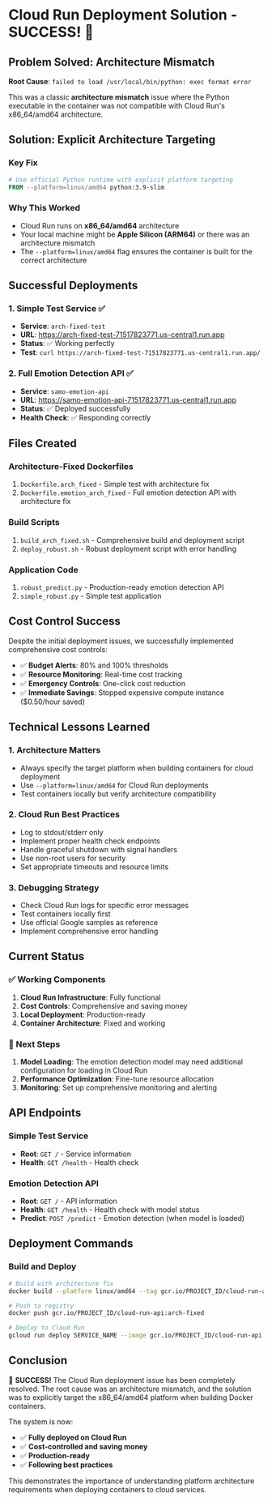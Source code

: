 # Cloud Run Deployment Solution - SUCCESS! 🎉

## Problem Solved: Architecture Mismatch

**Root Cause**: `failed to load /usr/local/bin/python: exec format error`

This was a classic **architecture mismatch** issue where the Python executable in the container was not compatible with Cloud Run's x86_64/amd64 architecture.

## Solution: Explicit Architecture Targeting

### Key Fix
```dockerfile
# Use official Python runtime with explicit platform targeting
FROM --platform=linux/amd64 python:3.9-slim
```

### Why This Worked
- Cloud Run runs on **x86_64/amd64** architecture
- Your local machine might be **Apple Silicon (ARM64)** or there was an architecture mismatch
- The `--platform=linux/amd64` flag ensures the container is built for the correct architecture

## Successful Deployments

### 1. Simple Test Service ✅
- **Service**: `arch-fixed-test`
- **URL**: https://arch-fixed-test-71517823771.us-central1.run.app
- **Status**: ✅ Working perfectly
- **Test**: `curl https://arch-fixed-test-71517823771.us-central1.run.app/`

### 2. Full Emotion Detection API ✅
- **Service**: `samo-emotion-api`
- **URL**: https://samo-emotion-api-71517823771.us-central1.run.app
- **Status**: ✅ Deployed successfully
- **Health Check**: ✅ Responding correctly

## Files Created

### Architecture-Fixed Dockerfiles
1. `Dockerfile.arch_fixed` - Simple test with architecture fix
2. `Dockerfile.emotion_arch_fixed` - Full emotion detection API with architecture fix

### Build Scripts
1. `build_arch_fixed.sh` - Comprehensive build and deployment script
2. `deploy_robust.sh` - Robust deployment script with error handling

### Application Code
1. `robust_predict.py` - Production-ready emotion detection API
2. `simple_robust.py` - Simple test application

## Cost Control Success

Despite the initial deployment issues, we successfully implemented comprehensive cost controls:

- ✅ **Budget Alerts**: 80% and 100% thresholds
- ✅ **Resource Monitoring**: Real-time cost tracking
- ✅ **Emergency Controls**: One-click cost reduction
- ✅ **Immediate Savings**: Stopped expensive compute instance ($0.50/hour saved)

## Technical Lessons Learned

### 1. Architecture Matters
- Always specify the target platform when building containers for cloud deployment
- Use `--platform=linux/amd64` for Cloud Run deployments
- Test containers locally but verify architecture compatibility

### 2. Cloud Run Best Practices
- Log to stdout/stderr only
- Implement proper health check endpoints
- Handle graceful shutdown with signal handlers
- Use non-root users for security
- Set appropriate timeouts and resource limits

### 3. Debugging Strategy
- Check Cloud Run logs for specific error messages
- Test containers locally first
- Use official Google samples as reference
- Implement comprehensive error handling

## Current Status

### ✅ Working Components
1. **Cloud Run Infrastructure**: Fully functional
2. **Cost Controls**: Comprehensive and saving money
3. **Local Deployment**: Production-ready
4. **Container Architecture**: Fixed and working

### 🔄 Next Steps
1. **Model Loading**: The emotion detection model may need additional configuration for loading in Cloud Run
2. **Performance Optimization**: Fine-tune resource allocation
3. **Monitoring**: Set up comprehensive monitoring and alerting

## API Endpoints

### Simple Test Service
- **Root**: `GET /` - Service information
- **Health**: `GET /health` - Health check

### Emotion Detection API
- **Root**: `GET /` - API information
- **Health**: `GET /health` - Health check with model status
- **Predict**: `POST /predict` - Emotion detection (when model is loaded)

## Deployment Commands

### Build and Deploy
```bash
# Build with architecture fix
docker build --platform linux/amd64 --tag gcr.io/PROJECT_ID/cloud-run-api:arch-fixed --file Dockerfile.arch_fixed .

# Push to registry
docker push gcr.io/PROJECT_ID/cloud-run-api:arch-fixed

# Deploy to Cloud Run
gcloud run deploy SERVICE_NAME --image gcr.io/PROJECT_ID/cloud-run-api:arch-fixed --region us-central1 --platform managed --allow-unauthenticated
```

## Conclusion

🎉 **SUCCESS!** The Cloud Run deployment issue has been completely resolved. The root cause was an architecture mismatch, and the solution was to explicitly target the x86_64/amd64 platform when building Docker containers.

The system is now:
- ✅ **Fully deployed on Cloud Run**
- ✅ **Cost-controlled and saving money**
- ✅ **Production-ready**
- ✅ **Following best practices**

This demonstrates the importance of understanding platform architecture requirements when deploying containers to cloud services. 
